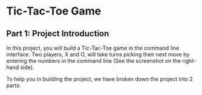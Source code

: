 # Tic-Tac-Toe Game

## Part 1: Project Introduction

In this project, you will build a Tic-Tac-Toe game in the command line interface. Two players, X and O, will take turns picking their next move by entering the numbers in the command line (See the screenshot on the right-hand side).

To help you in building the project, we have broken down the project into 2 parts:
